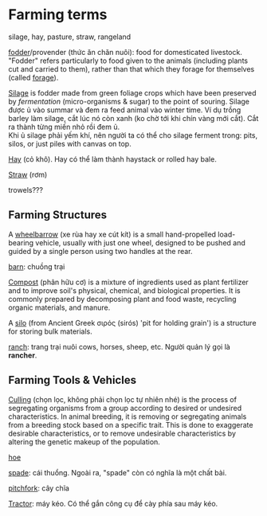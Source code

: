 # Farming terms

silage, hay, pasture, straw, rangeland

 [fodder](https://en.wikipedia.org/wiki/Fodder)/provender (thức ăn chăn nuôi): food for domesticated livestock. "Fodder" refers particularly to food given to the animals (including plants cut and carried to them), rather than that which they forage for themselves (called [forage](https://en.wikipedia.org/wiki/Forage)).

[Silage](https://en.wikipedia.org/wiki/Silage) is fodder made from green foliage crops which have been preserved by _fermentation_ (micro-organisms & sugar) to the point of souring. Silage được ủ vào summar và đem ra feed animal vào winter time. Ví dụ trồng barley làm silage, cắt lúc nó còn xanh (ko chờ tới khi chín vàng mới cắt). Cắt ra thành từng miến nhỏ rồi đem ủ.\
Khi ủ silage phải yếm khí, nên người ta có thể cho silage ferment trong: pits, silos, or just piles with canvas on top.

[Hay](https://en.wikipedia.org/wiki/Hay) (cỏ khô). Hay có thể làm thành haystack or rolled hay bale.

[Straw](https://en.wikipedia.org/wiki/Straw) (rơm)

trowels???

## Farming Structures

A [wheelbarrow](https://en.wikipedia.org/wiki/Wheelbarrow) (xe rùa hay xe cút kít) is a small hand-propelled load-bearing vehicle, usually with just one wheel, designed to be pushed and guided by a single person using two handles at the rear.

[barn](https://en.wikipedia.org/wiki/Barn): chuồng trại

[Compost](https://en.wikipedia.org/wiki/Compost) (phân hữu cơ) is a mixture of ingredients used as plant fertilizer and to improve soil's physical, chemical, and biological properties. It is commonly prepared by decomposing plant and food waste, recycling organic materials, and manure.

A [silo](https://en.wikipedia.org/wiki/Silo) (from Ancient Greek σιρός (sirós) 'pit for holding grain') is a structure for storing bulk materials.

[ranch](https://en.wikipedia.org/wiki/Ranch): trang trại nuôi cows, horses, sheep, etc. Người quản lý gọi là **rancher**.

## Farming Tools & Vehicles

[Culling](https://en.wikipedia.org/wiki/Culling) (chọn lọc, không phải chọn lọc tự nhiên nhé) is the process of segregating organisms from a group according to desired or undesired characteristics. In animal breeding, it is removing or segregating animals from a breeding stock based on a specific trait. This is done to exaggerate desirable characteristics, or to remove undesirable characteristics by altering the genetic makeup of the population.

[hoe](https://www.oxfordlearnersdictionaries.com/definition/english/hoe_1?q=hoe)

[spade](https://www.oxfordlearnersdictionaries.com/definition/english/spade?q=spade): cái thuổng. Ngoài ra, "spade" còn có nghĩa là một chất bài.

[pitchfork](https://en.wikipedia.org/wiki/Pitchfork): cây chĩa

[Tractor](https://en.wikipedia.org/wiki/Tractor): máy kéo. Có thể gắn công cụ để cày phía sau máy kéo.

